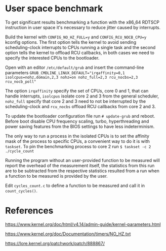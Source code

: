 # User space benchmark

To get significant results benchmarking a function with the x86_64 RDTSCP instruction in user space it's necessary to reduce jitter caused by interrupts.

Build the kernel with ```CONFIG_NO_HZ_FULL=y``` and ```CONFIG_RCU_NOCB_CPU=y``` kconfig options. 
The first option tells the kernel to avoid sending scheduling-clock interrupts to CPUs running a single task and the second option tells the kernel to offload RCU callbacks, in both cases we need to specify the interested CPUs to the bootloader.

Open with an editor ```/etc/default/grub``` and insert the command-line parameters ```GRUB_CMDLINE_LINUX_DEFAULT="irqaffinity=0,1 isolcpus=nohz,domain,2,3 nohz=on nohz_full=2,3 rcu_nocbs=2,3 rcu_nocb_poll"```

The option ```irqaffinity``` specify the set of CPUs, core 0 and 1, that can handle interrupts, ```isolcpus``` isolate core 2 and 3 from the general scheduler, ```nohz_full``` specify that core 2 and 3 need to not be interrupted by the scheduling-clock and ```rcu_nocbs``` offload RCU callbacks from core 2 and 3.

To update the bootloader configuration file run 
```# update-grub```
and reboot.
Before boot disable CPU frequency scaling, turbo, hyperthreading and power saving features from the BIOS settings to have less indeterminism.

The only way to run a process in the isolated CPUs is to set the affinity mask of the process to specific CPUs, a convenient way to do it is with ```taskset```.
To pin the benchmarking process to core 2 run 
```$ taskset -c 2 ./cycle_count```

Running the program without an user-provided function to be measured will report the overhead of the measurement itself, the statistics from this run are to be
subtracted from the respective statistics resulted from a run when a function to be measured is provided by the user.

Edit ```cycles_count.c``` to define a function to be measured and call it in ```count_cycles()```.

# References

https://www.kernel.org/doc/html/v4.14/admin-guide/kernel-parameters.html

https://www.kernel.org/doc/Documentation/timers/NO_HZ.txt

https://lore.kernel.org/patchwork/patch/888867/


